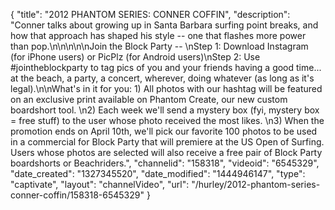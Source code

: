 {
    "title": "2012 PHANTOM SERIES: CONNER COFFIN",
    "description": "Conner talks about growing up in Santa Barbara surfing point breaks, and how that approach has shaped his style -- one that flashes more power than pop.\n\n\n\n\nJoin the Block Party -- \nStep 1: Download Instagram (for iPhone users) or PicPlz (for Android users)\nStep 2: Use #jointheblockparty to tag pics of you and your friends having a good time... at the beach, a party, a concert, wherever, doing whatever (as long as it's legal).\n\nWhat's in it for you: 1) All photos with our hashtag will be featured on an exclusive print available on Phantom Create, our new custom boardshort tool. \n2) Each week we'll send a mystery box (fyi, mystery box = free stuff) to the user whose photo received the most likes. \n3) When the promotion ends on April 10th, we'll pick our favorite 100 photos to be used in a commercial for Block Party that will premiere at the US Open of Surfing. Users whose photos are selected will also receive a free pair of Block Party boardshorts or Beachriders.",
    "channelid": "158318",
    "videoid": "6545329",
    "date_created": "1327345520",
    "date_modified": "1444946147",
    "type": "captivate",
    "layout": "channelVideo",
    "url": "\/hurley\/2012-phantom-series-conner-coffin\/158318-6545329"
}